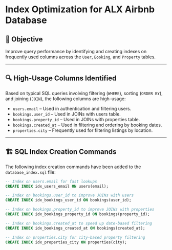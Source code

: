 # Index Optimization for ALX Airbnb Database

## 🧠 Objective

Improve query performance by identifying and creating indexes on frequently used columns across the `User`, `Booking`, and `Property` tables.

---

## 🔍 High-Usage Columns Identified

Based on typical SQL queries involving filtering (`WHERE`), sorting (`ORDER BY`), and joining (`JOIN`), the following columns are high-usage:

- `users.email` – Used in authentication and filtering users.
- `bookings.user_id` – Used in JOINs with users table.
- `bookings.property_id` – Used in JOINs with properties table.
- `bookings.created_at` – Used in filtering and ordering by booking dates.
- `properties.city` – Frequently used for filtering listings by location.

---

## 🏗️ SQL Index Creation Commands

The following index creation commands have been added to the `database_index.sql` file:

```sql
-- Index on users.email for fast lookups
CREATE INDEX idx_users_email ON users(email);

-- Index on bookings.user_id to improve JOINs with users
CREATE INDEX idx_bookings_user_id ON bookings(user_id);

-- Index on bookings.property_id to improve JOINs with properties
CREATE INDEX idx_bookings_property_id ON bookings(property_id);

-- Index on bookings.created_at to speed up date-based filtering
CREATE INDEX idx_bookings_created_at ON bookings(created_at);

-- Index on properties.city for city-based property filtering
CREATE INDEX idx_properties_city ON properties(city);
